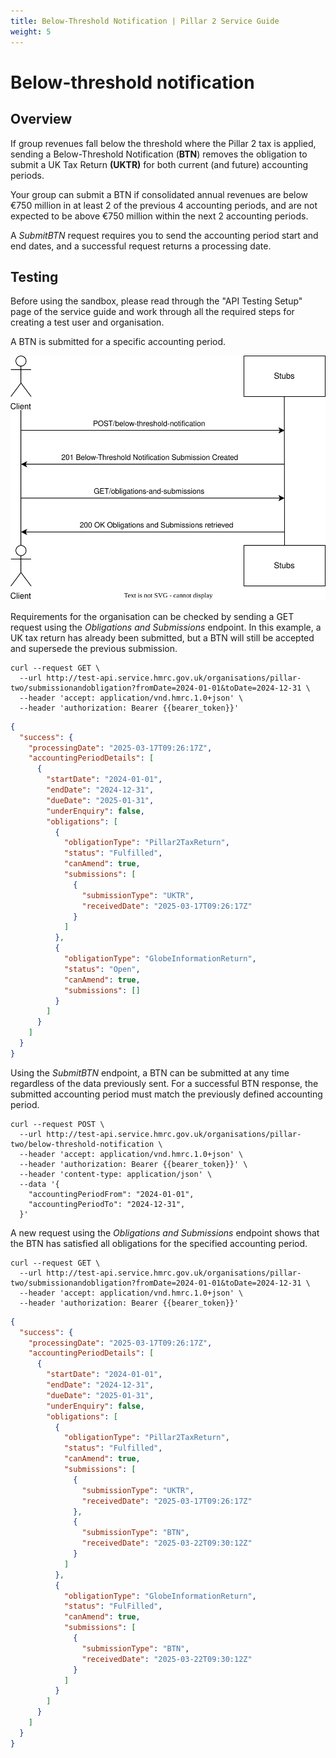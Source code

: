 ```yaml
---
title: Below-Threshold Notification | Pillar 2 Service Guide
weight: 5
---
```


# Below-threshold notification

## Overview

If group revenues fall below the threshold where the Pillar 2 tax is applied, sending a Below-Threshold Notification (**BTN**) removes the obligation to submit a UK Tax Return **(UKTR)** for both current (and future) accounting periods. 

Your group can submit a BTN if consolidated annual revenues are below €750 million in at least 2 of the previous 4 accounting periods, and are not expected to be above €750 million within the next 2 accounting periods.

A *SubmitBTN* request requires you to send the accounting period start and end dates, and a successful request returns a processing date. 

## Testing

Before using the sandbox, please read through the "API Testing Setup" page of the service guide and work through all the required steps for creating a test user and organisation. 

A BTN is submitted for a specific accounting period.

<a href="figures/below-threshold-notification.svg" target="blank"><img src="figures/below-threshold-notification.svg" alt="Sequence diagram showing REST calls for testing Below-Threshold Notification" style="width:520px;" /></a>

Requirements for the organisation can be checked by sending a GET request using the *Obligations and Submissions* endpoint. In this example, a UK tax return has already been submitted, but a BTN will still be accepted and supersede the previous submission.

```shell
curl --request GET \
  --url http://test-api.service.hmrc.gov.uk/organisations/pillar-two/submissionandobligation?fromDate=2024-01-01&toDate=2024-12-31 \
  --header 'accept: application/vnd.hmrc.1.0+json' \
  --header 'authorization: Bearer {{bearer_token}}' 
```

```json
{
  "success": {
    "processingDate": "2025-03-17T09:26:17Z",
    "accountingPeriodDetails": [
      {
        "startDate": "2024-01-01",
        "endDate": "2024-12-31",
        "dueDate": "2025-01-31",
        "underEnquiry": false,
        "obligations": [
          {
            "obligationType": "Pillar2TaxReturn",
            "status": "Fulfilled",
            "canAmend": true,
            "submissions": [
              {
                "submissionType": "UKTR",
                "receivedDate": "2025-03-17T09:26:17Z"
              }
            ]
          },
          {
            "obligationType": "GlobeInformationReturn",
            "status": "Open",
            "canAmend": true,
            "submissions": []
          }
        ]
      }
    ]
  }
}
```

Using the *SubmitBTN* endpoint, a BTN can be submitted at any time regardless of the data previously sent. For a successful BTN response, the submitted accounting period must match the previously defined accounting period.

```shell
curl --request POST \
  --url http://test-api.service.hmrc.gov.uk/organisations/pillar-two/below-threshold-notification \
  --header 'accept: application/vnd.hmrc.1.0+json' \
  --header 'authorization: Bearer {{bearer_token}}' \
  --header 'content-type: application/json' \
  --data '{
    "accountingPeriodFrom": "2024-01-01",
    "accountingPeriodTo": "2024-12-31",
  }'
```


A new request using the *Obligations and Submissions* endpoint shows that the BTN has satisfied all obligations for the specified accounting period. 

```shell
curl --request GET \
  --url http://test-api.service.hmrc.gov.uk/organisations/pillar-two/submissionandobligation?fromDate=2024-01-01&toDate=2024-12-31 \
  --header 'accept: application/vnd.hmrc.1.0+json' \
  --header 'authorization: Bearer {{bearer_token}}' 
```

```json
{
  "success": {
    "processingDate": "2025-03-17T09:26:17Z",
    "accountingPeriodDetails": [
      {
        "startDate": "2024-01-01",
        "endDate": "2024-12-31",
        "dueDate": "2025-01-31",
        "underEnquiry": false,
        "obligations": [
          {
            "obligationType": "Pillar2TaxReturn",
            "status": "Fulfilled",
            "canAmend": true,
            "submissions": [
              {
                "submissionType": "UKTR",
                "receivedDate": "2025-03-17T09:26:17Z"
              },
              {
                "submissionType": "BTN",
                "receivedDate": "2025-03-22T09:30:12Z"
              }
            ]
          },
          {
            "obligationType": "GlobeInformationReturn",
            "status": "FulFilled",
            "canAmend": true,
            "submissions": [
              {
                "submissionType": "BTN",
                "receivedDate": "2025-03-22T09:30:12Z"
              }
            ]
          }
        ]
      }
    ]
  }
}
```


